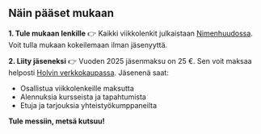 ## Näin pääset mukaan

**1. Tule mukaan lenkille**
👉 Kaikki viikkolenkit julkaistaan [Nimenhuudossa](https://hekumamtb.nimenhuuto.com/events). Voit tulla mukaan kokeilemaan ilman jäsenyyttä.

**2. Liity jäseneksi**
👉 Vuoden 2025 jäsenmaksu on 25 €. Sen voit maksaa helposti [Holvin verkkokaupassa](https://holvi.com/shop/hekumamtb).
Jäsenenä saat:

* Osallistua viikkolenkeille maksutta
* Alennuksia kursseista ja tapahtumista
* Etuja ja tarjouksia yhteistyökumppaneilta

**Tule messiin, metsä kutsuu!**